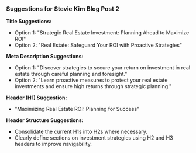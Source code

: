 ### Suggestions for Stevie Kim Blog Post 2

**Title Suggestions:**
- Option 1: "Strategic Real Estate Investment: Planning Ahead to Maximize ROI"
- Option 2: "Real Estate: Safeguard Your ROI with Proactive Strategies"

**Meta Description Suggestions:**
- Option 1: "Discover strategies to secure your return on investment in real estate through careful planning and foresight."
- Option 2: "Learn proactive measures to protect your real estate investments and ensure high returns through strategic planning."

**Header (H1) Suggestion:**
- "Maximizing Real Estate ROI: Planning for Success"

**Header Structure Suggestions:**
- Consolidate the current H1s into H2s where necessary.
- Clearly define sections on investment strategies using H2 and H3 headers to improve navigability.